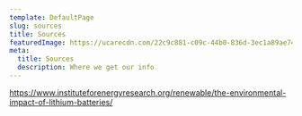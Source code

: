 ```yaml
---
template: DefaultPage
slug: sources
title: Sources
featuredImage: https://ucarecdn.com/22c9c881-c09c-44b0-836d-3ec1a89ae741/
meta:
  title: Sources
  description: Where we get our info
---
```

https://www.instituteforenergyresearch.org/renewable/the-environmental-impact-of-lithium-batteries/